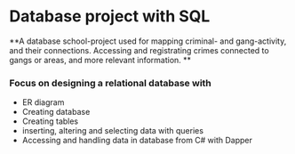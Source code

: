 # Database project with SQL
**A database school-project used for mapping criminal- and gang-activity, and their connections. Accessing and registrating crimes connected to gangs or areas, and more relevant information. **

### Focus on designing a relational database with 
- ER diagram 
- Creating database 
- Creating tables
- inserting, altering and selecting data with queries
- Accessing and handling data in database from C# with Dapper